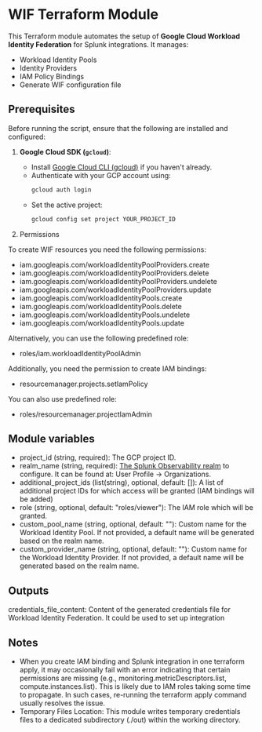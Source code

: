 # WIF Terraform Module

This Terraform module automates the setup of **Google Cloud Workload Identity Federation** for Splunk integrations. It manages:
- Workload Identity Pools
- Identity Providers
- IAM Policy Bindings
- Generate WIF configuration file

## Prerequisites

Before running the script, ensure that the following are installed and configured:

1. **Google Cloud SDK (`gcloud`)**:
    - Install [Google Cloud CLI (gcloud)](https://cloud.google.com/sdk/docs/install) if you haven't already.
    - Authenticate with your GCP account using:
      ```bash
      gcloud auth login
      ```
    - Set the active project:
      ```bash
      gcloud config set project YOUR_PROJECT_ID
      ```

3. Permissions

To create WIF resources you need the following permissions:
- iam.googleapis.com/workloadIdentityPoolProviders.create
- iam.googleapis.com/workloadIdentityPoolProviders.delete
- iam.googleapis.com/workloadIdentityPoolProviders.undelete
- iam.googleapis.com/workloadIdentityPoolProviders.update
- iam.googleapis.com/workloadIdentityPools.create
- iam.googleapis.com/workloadIdentityPools.delete
- iam.googleapis.com/workloadIdentityPools.undelete
- iam.googleapis.com/workloadIdentityPools.update

Alternatively, you can use the following predefined role:
- roles/iam.workloadIdentityPoolAdmin


Additionally, you need the permission to create IAM bindings:
- resourcemanager.projects.setIamPolicy

You can also use predefined role:
- roles/resourcemanager.projectIamAdmin

## Module variables

- project_id (string, required): The GCP project ID.
- realm_name (string, required):  [The Splunk Observability realm](https://docs.splunk.com/observability/en/admin/references/organizations.html) to configure. It can be found at: User Profile -> Organizations.
- additional_project_ids (list(string), optional, default: []): A list of additional project IDs for which access will be granted (IAM bindings will be added)
- role (string, optional, default: "roles/viewer"): The IAM role which will be granted.
- custom_pool_name (string, optional, default: ""): Custom name for the Workload Identity Pool. If not provided, a default name will be generated based on the realm name.
- custom_provider_name (string, optional, default: ""): Custom name for the Workload Identity Provider. If not provided, a default name will be generated based on the realm name. 

## Outputs

credentials_file_content: Content of the generated credentials file for Workload Identity Federation. It could be used to set up integration

## Notes

- When you create IAM binding and Splunk integration in one terraform apply, it may occasionally fail with an error indicating that certain permissions are missing (e.g., monitoring.metricDescriptors.list, compute.instances.list). 
This is likely due to IAM roles taking some time to propagate. In such cases, re-running the terraform apply command usually resolves the issue.
- Temporary Files Location: This module writes temporary credentials files to a dedicated subdirectory (./out) within the working directory. 
